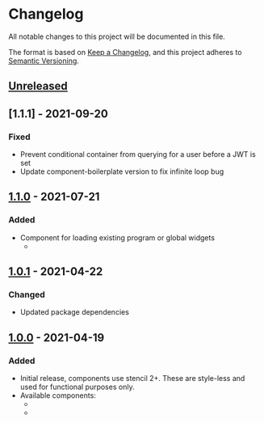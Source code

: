 # Changelog

All notable changes to this project will be documented in this file.

The format is based on [Keep a Changelog](https://keepachangelog.com/en/1.0.0/),
and this project adheres to [Semantic Versioning](https://semver.org/spec/v2.0.0.html).

## [Unreleased]

## [1.1.1] - 2021-09-20

### Fixed

- Prevent conditional container from querying for a user before a JWT is set
- Update component-boilerplate version to fix infinite loop bug

## [1.1.0] - 2021-07-21

### Added

- Component for loading existing program or global widgets
  - <sqb-widget>

## [1.0.1] - 2021-04-22

### Changed

- Updated package dependencies

## [1.0.0] - 2021-04-19

### Added

- Initial release, components use stencil 2+. These are style-less and used for functional purposes only.
- Available components:
  - <sqb-conditional-section>
  - <sqb-program-section>

[unreleased]: https://github.com/saasquatch/program-tools/compare/bedrock-components@1.1.0...HEAD
[1.1.0]: https://github.com/saasquatch/program-tools/releases/tag/bedrock-components@1.1.0
[1.0.1]: https://github.com/saasquatch/program-tools/releases/tag/bedrock-components@1.0.1
[1.0.0]: https://github.com/saasquatch/program-tools/releases/tag/bedrock-components@1.0.0
